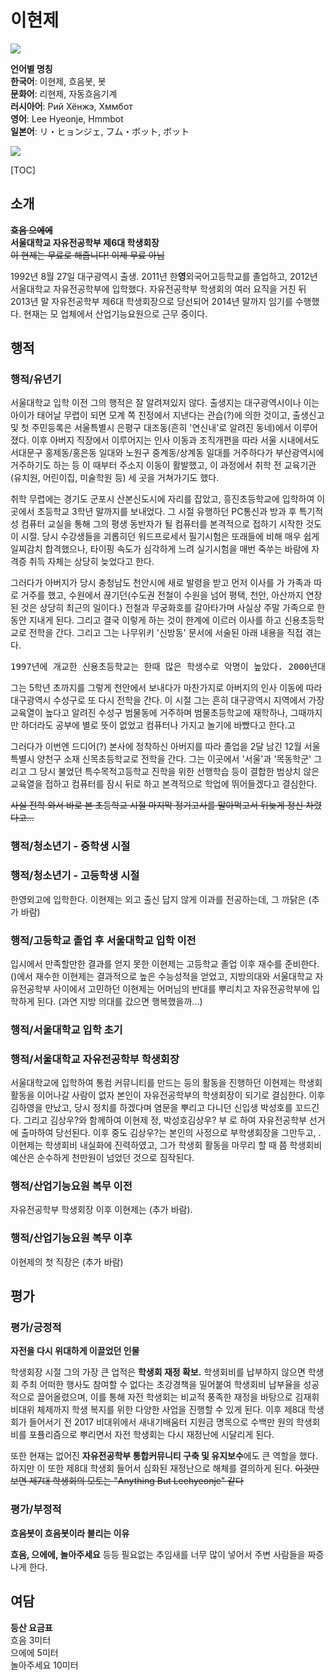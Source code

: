 # 이현제

![](../Images/LHJ/hmm1.gif)  

**언어별 명칭**  
**한국어**: 이현제, 흐음봇, 봇  
**문화어**: 리현제, 자동흐음기계  
**러시아어**: Рий Хёнжэ, Хммбот  
**영어**: Lee Hyeonje, Hmmbot  
**일본어**: リ・ヒョンジェ, フム・ボット, ボット  

![](../Images/LHJ/HMM.png)

[TOC]

## 소개  

~~**흐음 으에에**~~  
**서울대학교 자유전공학부 제6대 학생회장**  
~~이 현제는 무료로 해줍니다! 이제 무료 아님~~

1992년 8월 27일 대구광역시 출생. 2011년 한**영**외국어고등학교를 졸업하고, 2012년 서울대학교 자유전공학부에 입학했다. 자유전공학부 학생회의 여러 요직을 거친 뒤 2013년 말 자유전공학부 제6대 학생회장으로 당선되어 2014년 말까지 임기를 수행했다. 현재는 모 업체에서 산업기능요원으로 근무 중이다.

## 행적

### 행적/유년기

서울대학교 입학 이전 그의 행적은 잘 알려져있지 않다. 출생지는 대구광역시이나 이는 아이가 태어날 무렵이 되면 모계 쪽 친정에서 지낸다는 관습(?)에 의한 것이고, 출생신고 및 첫 주민등록은 서울특별시 은평구 대조동(흔히 '연신내'로 알려진 동네)에서 이루어졌다. 이후 아버지 직장에서 이루어지는 인사 이동과 조직개편을 따라 서울 시내에서도 서대문구 홍제동/홍은동 일대와 노원구 중계동/상계동 일대를 거주하다가 부산광역시에 거주하기도 하는 등 이 때부터 주소지 이동이 활발했고, 이 과정에서 취학 전 교육기관(유치원, 어린이집, 미술학원 등) 세 곳을 거쳐가기도 했다.

취학 무렵에는 경기도 군포시 산본신도시에 자리를 잡았고, 흥진초등학교에 입학하여 이곳에서 초등학교 3학년 말까지를 보내었다. 그 시절 유행하던 PC통신과 방과 후 특기적성 컴퓨터 교실을 통해 그의 평생 동반자가 될 컴퓨터를 본격적으로 접하기 시작한 것도 이 시절. 당시 수강생들을 괴롭히던 워드프로세서 필기시험은 또래들에 비해 매우 쉽게 일찌감치 합격했으나, 타이핑 속도가 심각하게 느려 실기시험을 매번 죽쑤는 바람에 자격증 취득 자체는 상당히 늦었다고 한다.

그러다가 아버지가 당시 충청남도 천안시에 새로 발령을 받고 먼저 이사를 가 가족과 따로 거주를 했고, 수원에서 끊기던(수도권 전철이 수원을 넘어 평택, 천안, 아산까지 연장된 것은 상당히 최근의 일이다.) 전철과 무궁화호를 갈아타가며 사실상 주말 가족으로 한동안 지내게 된다. 그리고 결국 이렇게 하는 것이 한계에 이르러 이사를 하고 신용초등학교로 전학을 간다. 그리고 그는 나무위키 '신방동' 문서에 서술된 아래 내용을 직접 겪는다.

<pre>1997년에 개교한 신용초등학교는 한때 많은 학생수로 악명이 높았다. 2000년대 초반 학생수가 2000명을 넘었으며, 이 학생들을 모두 수용하고자 수업을 오전반과 오후반으로 나눠서 했고, 컨테이너로 임시 교실을 만들어서 수업을 했어야 할정도로 과밀학급 학교였다. 하지만 2000년대 중반 들어서 주변에 학교가 지속적으로 증가하여 학교당 학생수가 많이 줄면서 문제가 해결되었다.</pre>

그는 5학년 초까지를 그렇게 천안에서 보내다가 마찬가지로 아버지의 인사 이동에 따라 대구광역시 수성구로 또 다시 전학을 간다. 이 시절 그는 흔히 대구광역시 지역에서 가장 교육열이 높다고 알려진 수성구 범물동에 거주하며 범물초등학교에 재학하나, 그때까지만 하더라도 공부에 별로 뜻이 없었고 컴퓨터나 가지고 놀기에 바빴다고 한다.고

그러다가 이번엔 드디어(?) 본사에 정착하신 아버지를 따라 졸업을 2달 남긴 12월 서울특별시 양천구 소재 신목초등학교로 전학을 간다. 그는 이곳에서 '서울'과 '목동학군' 그리고 그 당시 불었던 특수목적고등학교 진학을 위한 선행학습 등이 결합한 범상치 않은 교육열을 접하고 컴퓨터를 잠시 뒤로 하고 본격적으로 학업에 뛰어들겠다고 결심한다.

~~사실 전학 와서 바로 본 초등학교 시절 마지막 정기고사를 말아먹고서 뒤늦게 정신 차렸다고...~~

### 행적/청소년기 - 중학생 시절
### 행적/청소년기 - 고등학생 시절
한영외고에 입학한다. 이현제는 외고 출신 답지 않게 이과를 전공하는데, 그 까닭은 (추가 바람)

### 행적/고등학교 졸업 후 서울대학교 입학 이전
입시에서 만족할만한 결과를 얻지 못한 이현제는 고등학교 졸업 이후 재수를 준비한다. ()에서 재수한 이현제는 결과적으로 높은 수능성적을 얻었고, 지방의대와 서울대학교 자유전공학부 사이에서 고민하던 이현제는 어머님의 반대를 뿌리치고 자유전공학부에 입학하게 된다. (과연 지방 의대를 갔으면 행복했을까...)

### 행적/서울대학교 입학 초기
### 행적/서울대학교 자유전공학부 학생회장
서울대학교에 입학하여 통컴 커뮤니티를 만드는 등의 활동을 진행하던 이현제는 학생회 활동을 이어나갈 사람이 없자 본인이 자유전공학부의 학생회장이 되기로 결심한다. 이후 김하영을 만났고, 당시 정치를 하겠다며 염문을 뿌리고 다니던 신입생 박성호를 꼬드긴다. 그리고 김상우?와 함께하여 이현제 정, 박성호김상우? 부 로 하여 자유전공학부 선거에 출마하여 당선된다.
이후 중도 김상우?는 본인의 사정으로 부학생회장을 그만두고, . 이현제는 학생회비 내실화에 진력하였고, 그가 학생회 활동을 마무리 할 때 쯤 학생회비 예산은 순수하게 천만원이 넘었던 것으로 짐작된다.

### 행적/산업기능요원 복무 이전
자유전공학부 학생회장 이후 이현제는 (추가 바람).

### 행적/산업기능요원 복무 이후
이현제의 첫 직장은 (추가 바람)

## 평가

### 평가/긍정적

**자전을 다시 위대하게 이끌었던 인물**  
  
학생회장 시절 그의 가장 큰 업적은 **학생회 재정 확보.** 학생회비를 납부하지 않으면 학생회 주최 어떠한 행사도 참여할 수 없다는 초강경책을 밀어붙여 학생회비 납부율을 성공적으로 끌어올렸으며, 이를 통해 자전 학생회는 비교적 풍족한 재정을 바탕으로 김재휘 비대위 체제까지 학생 복지를 위한 다양한 사업을 진행할 수 있게 된다. 이후 제8대 학생회가 들어서기 전 2017 비대위에서 새내기배움터 지원금 명목으로 수백만 원의 학생회비를 포퓰리즘으로 뿌리면서 자전 학생회는 다시 재정난에 시달리게 된다.

또한 현재는 없어진 **자유전공학부 통합커뮤니티 구축 및 유지보수**에도 큰 역할을 했다. 하지만 이 또한 제8대 학생회 들어서 심화된 재정난으로 해체를 결의하게 된다. ~~이것만 보면 제7대 학생회의 모토는 "Anything But Leehyeonje" 같다~~

### 평가/부정적

**흐음봇이 흐음봇이라 불리는 이유**  
  
**흐음, 으에에, 놀아주세요** 등등 필요없는 추임새를 너무 많이 넣어서 주변 사람들을 짜증나게 한다.

## 여담

**등산 요금표**  
흐음 3미터  
으에에 5미터  
놀아주세요 10미터
